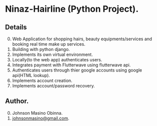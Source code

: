 # Ninaz-Hairline (Python Project).

## Details
0. Web Application for shopping hairs, beauty equipments/services and booking real time make up services.
1. Building with python django.
2. Implements its own virtual environment.
3. Locally(to the web app) authenticates users.
4. Integrates payment with Flutterwave using flutterwave api.
5. Authenticates users through thier google accounts using google api(HTML lookup).
6. Implements account creation.
7. Implements account/password recovery.

## Author.
0. Johnson Masino Obinna.
1. johnsonmasino@gmail.com.
